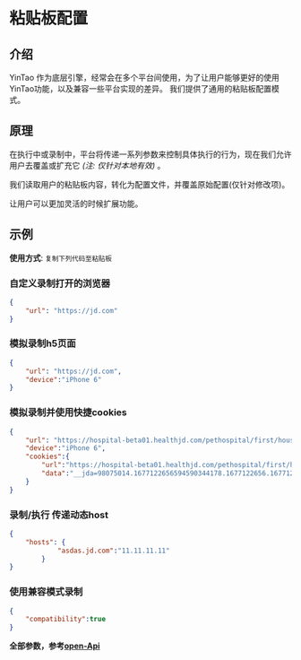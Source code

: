 # 粘贴板配置

## 介绍
YinTao 作为底层引擎，经常会在多个平台间使用，为了让用户能够更好的使用YinTao功能，以及兼容一些平台实现的差异。
我们提供了通用的粘贴板配置模式。

## 原理

在执行中或录制中，平台将传递一系列参数来控制具体执行的行为，现在我们允许用户去覆盖或扩充它 *(注: 仅针对本地有效)* 。

我们读取用户的粘贴板内容，转化为配置文件，并覆盖原始配置(仅针对修改项)。

让用户可以更加灵活的时候扩展功能。


## 示例 

**使用方式**: `复制下列代码至粘贴板`

### 自定义录制打开的浏览器

```json
{
    "url": "https://jd.com"
}
```

### 模拟录制h5页面
```json
{
    "url": "https://jd.com",
    "device":"iPhone 6"
}
```

### 模拟录制并使用快捷cookies
```json
{
    "url": "https://hospital-beta01.healthjd.com/pethospital/first/housekeeper",
    "device":"iPhone 6",
    "cookies":{
        "url":"https://hospital-beta01.healthjd.com/pethospital/first/housekeeper",
    	"data":"__jda=98075014.1677122656594590344178.1677122656.1677122656.1677122656.1; __jdv=98075014%7Cdirect%7C-%7Cnone%7C-%7C1677122656595; __jdc=98075014; mba_muid=1677122656594590344178; pt_key=AAJj9tzYADDlAcxsjRJmiKtwOjUpXA6xKyGngu0jjpv0UKr2anI7VYrzg5QXBn29NjomMiFl4; pt_pin=jd_71016da8d4de3; pt_token=hr8eh2zt; pwdt_id=jd_71016da8d4de3; sfstoken=tk01ma5161b90a8sMXgxNGh4K1IvvgX7/JGshz3aFJC0upRHpzZQup8CM8EUdz1U3d/HtnT7IenQnq+LBMv12AC6wf/k; __jdb=98075014.7.1677122656594590344178|1.1677122656; mba_sid=16771226565972996304242824537.4; __jd_ref_cls=MInternetPetHospital_FirstHousekeeper_Tab"
    }
}
```

### 录制/执行 传递动态host

```json
{
    "hosts": {
            "asdas.jd.com":"11.11.11.11"
        }
}
```

### 使用兼容模式录制

```json
{
    "compatibility":true
}
```

**全部参数，参考[open-Api](https://yintao.jd.com/guide/api/httpApi.html)**